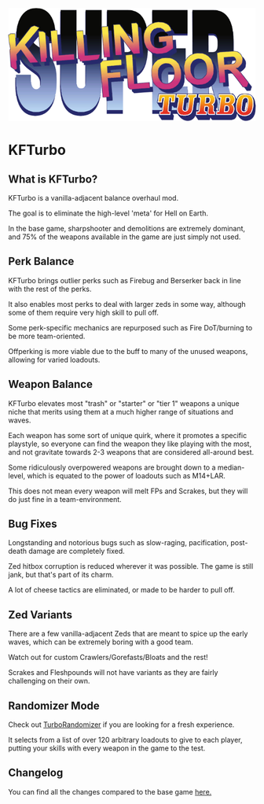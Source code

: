 ![](./readme/TurboSticker.png)

# KFTurbo

## What is KFTurbo?
KFTurbo is a vanilla-adjacent balance overhaul mod.

The goal is to eliminate the high-level 'meta' for Hell on Earth.

In the base game, sharpshooter and demolitions are extremely dominant, and 75% of the weapons available in the game are just simply not used.


## Perk Balance
KFTurbo brings outlier perks such as Firebug and Berserker back in line with the rest of the perks.

It also enables most perks to deal with larger zeds in some way, although some of them require very high skill to pull off.

Some perk-specific mechanics are repurposed such as Fire DoT/burning to be more team-oriented.

Offperking is more viable due to the buff to many of the unused weapons, allowing for varied loadouts.


## Weapon Balance
KFTurbo elevates most "trash" or "starter" or "tier 1" weapons a unique niche that merits using them at a much higher range of situations and waves.

Each weapon has some sort of unique quirk, where it promotes a specific playstyle, so everyone can find the weapon they like playing with the most, and not gravitate towards 2-3 weapons that are considered all-around best.

Some ridiculously overpowered weapons are brought down to a median-level, which is equated to the power of loadouts such as M14+LAR. 

This does not mean every weapon will melt FPs and Scrakes, but they will do just fine in a team-environment.


## Bug Fixes
Longstanding and notorious bugs such as slow-raging, pacification, post-death damage are completely fixed.

Zed hitbox corruption is reduced wherever it was possible. The game is still jank, but that's part of its charm.

A lot of cheese tactics are eliminated, or made to be harder to pull off.


## Zed Variants
There are a few vanilla-adjacent Zeds that are meant to spice up the early waves, which can be extremely boring with a good team.

Watch out for custom Crawlers/Gorefasts/Bloats and the rest!

Scrakes and Fleshpounds will not have variants as they are fairly challenging on their own.


## Randomizer Mode
Check out [TurboRandomizer](https://github.com/KFPilot/KFTurboRandomizer) if you are looking for a fresh experience. 

It selects from a list of over 120 arbitrary loadouts to give to each player, putting your skills with every weapon in the game to the test.


## Changelog
You can find all the changes compared to the base game [here.](./changelog.md)
